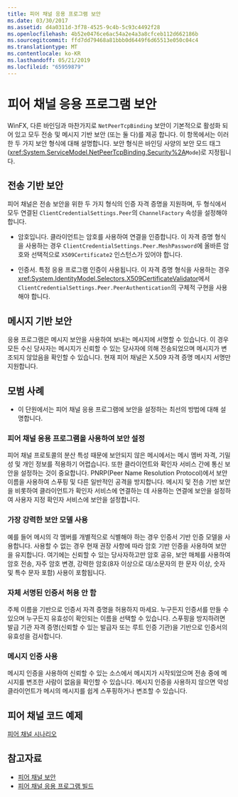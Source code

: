 ```yaml
---
title: 피어 채널 응용 프로그램 보안
ms.date: 03/30/2017
ms.assetid: d4a0311d-3f78-4525-9c4b-5c93c4492f28
ms.openlocfilehash: 4b52e0476ce6ac54a2e4a3a8cfceb112d662186b
ms.sourcegitcommit: ffd7dd79468a81bbb0d6449f6d65513e050c04c4
ms.translationtype: MT
ms.contentlocale: ko-KR
ms.lasthandoff: 05/21/2019
ms.locfileid: "65959879"
---
```

# <a name="securing-peer-channel-applications"></a>피어 채널 응용 프로그램 보안
WinFX, 다른 바인딩과 마찬가지로 `NetPeerTcpBinding` 보안이 기본적으로 활성화 되어 있고 모두 전송 및 메시지 기반 보안 (또는 둘 다)를 제공 합니다. 이 항목에서는 이러한 두 가지 보안 형식에 대해 설명합니다. 보안 형식은 바인딩 사양의 보안 모드 태그(<xref:System.ServiceModel.NetPeerTcpBinding.Security%2A>`Mode`)로 지정됩니다.  
  
## <a name="transport-based-security"></a>전송 기반 보안  
 피어 채널은 전송 보안을 위한 두 가지 형식의 인증 자격 증명을 지원하며, 두 형식에서 모두 연결된 `ClientCredentialSettings.Peer`의 `ChannelFactory` 속성을 설정해야 합니다.  
  
- 암호입니다. 클라이언트는 암호를 사용하여 연결을 인증합니다. 이 자격 증명 형식을 사용하는 경우 `ClientCredentialSettings.Peer.MeshPassword`에 올바른 암호와 선택적으로 `X509Certificate2` 인스턴스가 있어야 합니다.  
  
- 인증서. 특정 응용 프로그램 인증이 사용됩니다. 이 자격 증명 형식을 사용하는 경우 <xref:System.IdentityModel.Selectors.X509CertificateValidator>에서 `ClientCredentialSettings.Peer.PeerAuthentication`의 구체적 구현을 사용해야 합니다.  
  
## <a name="message-based-security"></a>메시지 기반 보안  
 응용 프로그램은 메시지 보안을 사용하여 보내는 메시지에 서명할 수 있습니다. 이 경우 모든 수신 당사자는 메시지가 신뢰할 수 있는 당사자에 의해 전송되었으며 메시지가 변조되지 않았음을 확인할 수 있습니다. 현재 피어 채널은 X.509 자격 증명 메시지 서명만 지원합니다.  
  
## <a name="best-practices"></a>모범 사례  
  
- 이 단원에서는 피어 채널 응용 프로그램에 보안을 설정하는 최선의 방법에 대해 설명합니다.  
  
### <a name="enable-security-with-peer-channel-applications"></a>피어 채널 응용 프로그램을 사용하여 보안 설정  
 피어 채널 프로토콜의 분산 특성 때문에 보안되지 않은 메시에서는 메시 멤버 자격, 기밀성 및 개인 정보를 적용하기 어렵습니다. 또한 클라이언트와 확인자 서비스 간에 통신 보안을 설정하는 것이 중요합니다. PNRP(Peer Name Resolution Protocol)에서 보안 이름을 사용하여 스푸핑 및 다른 일반적인 공격을 방지합니다. 메시지 및 전송 기반 보안을 비롯하여 클라이언트가 확인자 서비스에 연결하는 데 사용하는 연결에 보안을 설정하여 사용자 지정 확인자 서비스에 보안을 설정합니다.  
  
### <a name="use-the-strongest-possible-security-model"></a>가장 강력한 보안 모델 사용  
 예를 들어 메시의 각 멤버를 개별적으로 식별해야 하는 경우 인증서 기반 인증 모델을 사용합니다. 사용할 수 없는 경우 현재 권장 사항에 따라 암호 기반 인증을 사용하여 보안을 유지합니다. 여기에는 신뢰할 수 있는 당사자하고만 암호 공유, 보안 매체를 사용하여 암호 전송, 자주 암호 변경, 강력한 암호(8자 이상으로 대/소문자의 한 문자 이상, 숫자 및 특수 문자 포함) 사용이 포함됩니다.  
  
### <a name="never-accept-self-signed-certificates"></a>자체 서명된 인증서 허용 안 함  
 주체 이름을 기반으로 인증서 자격 증명을 허용하지 마세요. 누구든지 인증서를 만들 수 있으며 누구든지 유효성이 확인되는 이름을 선택할 수 있습니다. 스푸핑을 방지하려면 발급 기관 자격 증명(신뢰할 수 있는 발급자 또는 루트 인증 기관)을 기반으로 인증서의 유효성을 검사합니다.  
  
### <a name="use-message-authentication"></a>메시지 인증 사용  
 메시지 인증을 사용하여 신뢰할 수 있는 소스에서 메시지가 시작되었으며 전송 중에 메시지를 변조한 사람이 없음을 확인할 수 있습니다. 메시지 인증을 사용하지 않으면 악성 클라이언트가 메시의 메시지를 쉽게 스푸핑하거나 변조할 수 있습니다.  
  
## <a name="peer-channel-code-examples"></a>피어 채널 코드 예제  
 [피어 채널 시나리오](../../../../docs/framework/wcf/feature-details/peer-channel-scenarios.md)  
  
## <a name="see-also"></a>참고자료

- [피어 채널 보안](../../../../docs/framework/wcf/feature-details/peer-channel-security.md)
- [피어 채널 응용 프로그램 빌드](../../../../docs/framework/wcf/feature-details/building-a-peer-channel-application.md)
